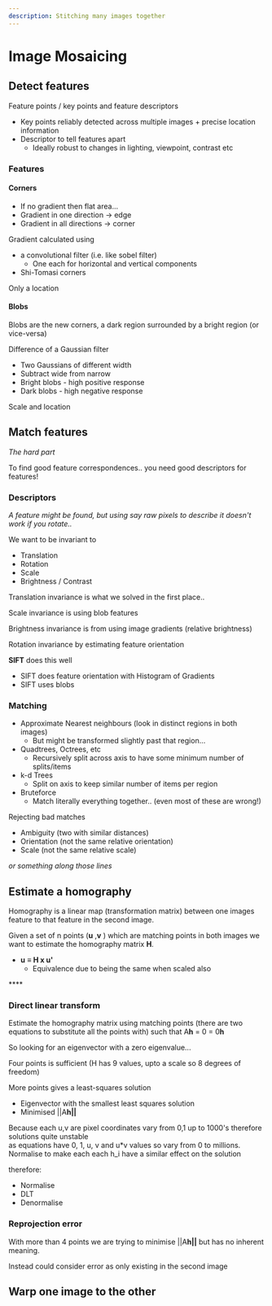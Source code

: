```yaml
---
description: Stitching many images together
---
```


# Image Mosaicing

## Detect features

Feature points / key points and feature descriptors

* Key points reliably detected across multiple images + precise location information
* Descriptor to tell features apart
  * Ideally robust to changes in lighting, viewpoint, contrast etc

### Features

#### Corners

* If no gradient then flat area...
* Gradient in one direction -&gt; edge
* Gradient in all directions -&gt; corner

Gradient calculated using

* a convolutional filter \(i.e. like sobel filter\)
  * One each for horizontal and vertical components
* Shi-Tomasi corners

Only a location

#### Blobs

Blobs are the new corners, a dark region surrounded by a bright region \(or vice-versa\)

Difference of a Gaussian filter

* Two Gaussians of different width
* Subtract wide from narrow
* Bright blobs - high positive response
* Dark blobs - high negative response

Scale and location

### 

## Match features

_The hard part_

To find good feature correspondences.. you need good descriptors for features!

### Descriptors

_A feature might be found, but using say raw pixels to describe it doesn't work if you rotate.._

We want to be invariant to

* Translation
* Rotation
* Scale
* Brightness / Contrast

Translation invariance is what we solved in the first place..

Scale invariance is using blob features

Brightness invariance is from using image gradients \(relative brightness\)

Rotation invariance by estimating feature orientation

**SIFT** does this well

* SIFT does feature orientation with Histogram of Gradients
* SIFT uses blobs

### Matching

* Approximate Nearest neighbours \(look in distinct regions in both images\)
  * But might be transformed slightly past that region...
* Quadtrees, Octrees, etc
  * Recursively split across axis to have some minimum number of splits/items
* k-d Trees
  * Split on axis to keep similar number of items per region
* Bruteforce
  * Match literally everything together.. \(even most of these are wrong!\)

Rejecting bad matches

* Ambiguity \(two with similar distances\)
* Orientation \(not the same relative orientation\)
* Scale \(not the same relative scale\)

_or something along those lines_

## Estimate a homography

Homography is a linear map \(transformation matrix\) between one images feature to that feature in the second image.

Given a set of n points \(**u** ,**v** \) which are matching points in both images we want to estimate the homography matrix **H**.

* **u** ≡ **H x u'**
  * Equivalence due to being the same when scaled also

\*\*\*\*

### Direct linear transform

Estimate the homography matrix using matching points \(there are two equations to substitute all the points with\) such that A**h** = 0 = 0**h**

So looking for an eigenvector with a zero eigenvalue...

Four points is sufficient \(H has 9 values, upto a scale so 8 degrees of freedom\)

More points gives a least-squares solution

* Eigenvector with the smallest least squares solution
* Minimised \|\|A**h\|\|**

Because each u,v are pixel coordinates vary from 0,1 up to 1000's therefore solutions quite unstable  
as equations have 0, 1, u, v and u\*v values so vary from 0 to millions. Normalise to make each each h\_i have a similar effect on the solution  


therefore:

* Normalise
* DLT
* Denormalise

### Reprojection error

With more than 4 points we are trying to minimise \|\|A**h\|\|** but has no inherent meaning.

Instead could consider error as only existing in the second image

## Warp one image to the other

